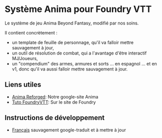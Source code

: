 # Système Anima pour Foundry VTT

Le système de jeu Anima Beyond Fantasy, modifié par nos soins.

Il contient concrètement :
- un template de feuille de personnage, qu'il va falloir mettre sauvagement à jour,
- un outil de résolution de combat, qui a l'avantage d'être interactif MJ/Joueurs,
- un "compendium" des armes, armures et sorts ... en espagnol ... et en v1, donc qu'il va aussi falloir mettre sauvagement à jour.


## Liens utiles

- [Anima Reforged](https://sites.google.com/view/anima-reforged/accueil): Notre google-site Anima
- [Tuto FoundryVTT](https://foundryvtt.com/kb/): Sur le site de Foundry


## Instructions de développement

- [Français](docs/develop/fr/fr.md) sauvagement google-traduit et à mettre à jour
